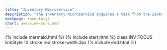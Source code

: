 ```yaml
---
title: "Inventory Microservice"
description: "The Inventory Microservice acquires a task from the Zookeeper Queue"
nextpage: inventory2
chart: overview-core.mmd
---
```

{% include mermaid.html %}
{% include start.html %}
  class INV FOCUS
  linkStyle 10 stroke:red,stroke-width:3px
{% include end.html %}
